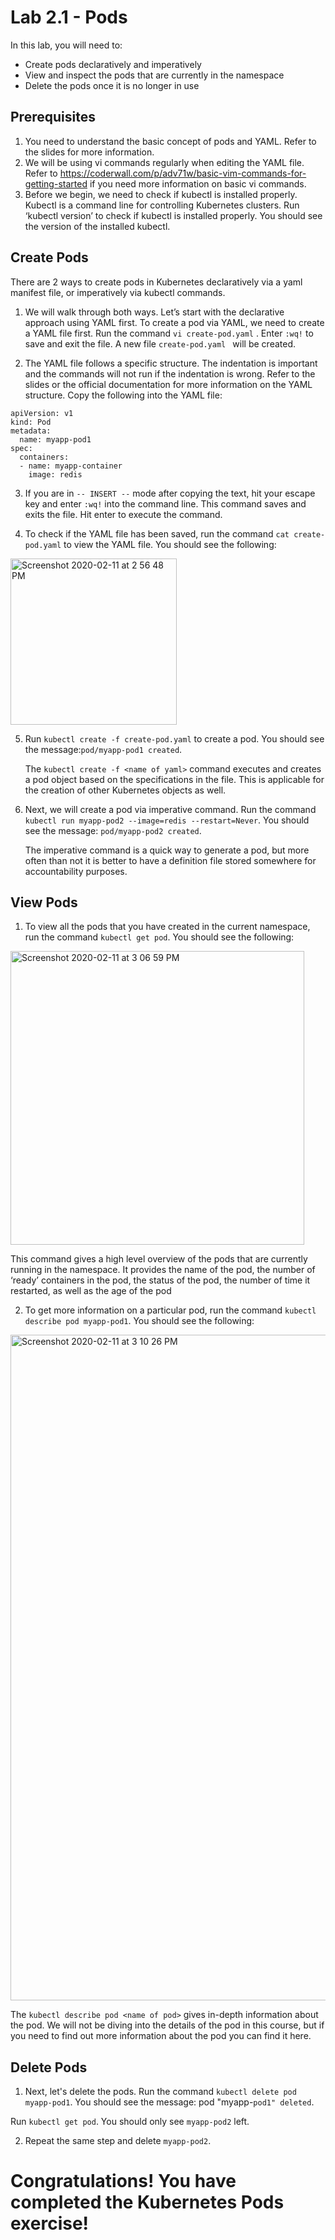 # Lab 2.1 - Pods  

In this lab, you will need to:
* Create pods declaratively and imperatively
* View and inspect the pods that are currently in the namespace
* Delete the pods once it is no longer in use
 
 
## Prerequisites  

1. You need to understand the basic concept of pods and YAML. Refer to the slides for more information.   
2. We will be using vi commands regularly when editing the YAML file. Refer to https://coderwall.com/p/adv71w/basic-vim-commands-for-getting-started if you need more information on basic vi commands. 
3. Before we begin, we need to check if kubectl is installed properly. Kubectl is a command line for controlling Kubernetes clusters. Run ‘kubectl version’ to check if kubectl is installed properly. You should see the version of the installed kubectl.

## Create Pods 

There are 2 ways to create pods in Kubernetes declaratively via a yaml manifest file, or imperatively via kubectl commands.


1.  We will walk through both ways. Let’s start with the declarative approach using YAML first. To create a pod via YAML, we need to create a YAML file first. Run the command ```vi create-pod.yaml``` . Enter ```:wq!``` to save and exit the file. A new file ```create-pod.yaml ```  will be created.


2. The YAML file follows a specific structure. The indentation is important and the commands will not run if the indentation is wrong. Refer to the slides or the official documentation for more information on the YAML structure. Copy the following into the YAML file:
```
apiVersion: v1
kind: Pod
metadata:
  name: myapp-pod1
spec:
  containers:
  - name: myapp-container
    image: redis   
```

3. If you are in ```-- INSERT --```
 mode after copying the text, hit your escape key and enter ```:wq!``` into the command line. This command saves and exits the file. Hit enter to execute the command. 

4. To check if the YAML file has been saved, run the command ```cat create-pod.yaml``` to view the YAML file. You should see the following:  

<img width="266" alt="Screenshot 2020-02-11 at 2 56 48 PM" src="https://user-images.githubusercontent.com/60460833/74216419-596daf80-4cdf-11ea-8921-71e1e93c1bd2.png"> 
 



5. Run ```kubectl create -f create-pod.yaml``` to create a pod. You should see the message:```pod/myapp-pod1 created```. 
 
   The ```kubectl create -f <name of yaml>``` command executes and creates a pod object based on the specifications in the file. This is applicable for the creation of other Kubernetes objects as well.    

 
6. Next, we will create a pod via imperative command. Run the command ```kubectl run myapp-pod2 --image=redis --restart=Never```. You should see the message: ```pod/myapp-pod2 created```.

   The imperative command is a quick way to generate a pod, but more often than not it is better to have a definition file stored somewhere for accountability purposes. 
 

## View Pods
1. To view all the pods that you have created in the current namespace, run the command ```kubectl get pod```. You should see the following: 
 
 <img width="470" alt="Screenshot 2020-02-11 at 3 06 59 PM" src="https://user-images.githubusercontent.com/60460833/74216703-3394da80-4ce0-11ea-838c-b36c24ed2c09.png">
   

   This command gives a high level overview of the pods that are currently running in the namespace. It provides the name of the pod, the number of ‘ready’ containers in the pod, the status of the pod, the number of time it restarted, as well as the age of the pod

2. To get more information on a particular pod, run the command ```kubectl describe pod myapp-pod1```. You should see the following: 

<img width="1065" alt="Screenshot 2020-02-11 at 3 10 26 PM" src="https://user-images.githubusercontent.com/60460833/74216857-a69e5100-4ce0-11ea-828b-a23b36afdcdb.png">

   The ```kubectl describe pod <name of pod>``` gives in-depth information about the pod. We will not be diving into the details of the pod in this course, but if you need to find out more information about the pod you can find it here. 
 
 
## Delete Pods

1. Next, let's delete the pods. Run the command ```kubectl delete pod myapp-pod1```. You should see the message: pod "myapp-```pod1" deleted```.
 

Run ```kubectl get pod```. You should only see ```myapp-pod2``` left. 



2. Repeat the same step and delete ```myapp-pod2```. 


# Congratulations! You have completed the Kubernetes Pods exercise!
